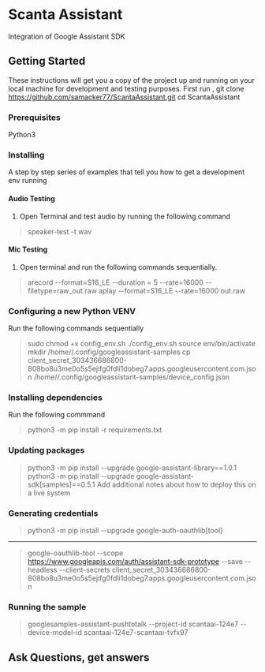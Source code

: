 # Scanta Assistant
Integration of Google Assistant SDK
## Getting Started

These instructions will get you a copy of the project up and running on your local machine for development and testing purposes.
First run , git clone https://github.com/samacker77/ScantaAssistant.git
cd ScantaAssistant
### Prerequisites

Python3

### Installing

A step by step series of examples that tell you how to get a development env running

#### Audio Testing
1. Open Terminal and test audio by running the following command
> speaker-test -t wav

#### Mic Testing
1. Open terminal and run the following commands sequentially.
> arecord --format=S16_LE --duration = 5 --rate=16000 --filetype=raw_out.raw
> aplay --format=S16_LE --rate=16000 out.raw





### Configuring a new Python VENV
Run the following commands sequentially
 > sudo chmod +x config_env.sh
 > ./config_env.sh
 > source env/bin/activate
 > mkdir /home/<username>/.config/googleassistant-samples
 > cp client_secret_303436686800-808bo8u3me0o5s5ejifg0fdli1dobeg7.apps.googleusercontent.com.json /home/<username>/.config/googleassistant-samples/device_config.json
  
### Installing dependencies
Run the following commmand

> python3 -m pip install -r requirements.txt

### Updating packages
> python3 -m pip install --upgrade google-assistant-library==1.0.1
> python3 -m pip install --upgrade google-assistant-sdk[samples]==0.5.1
Add additional notes about how to deploy this on a live system

### Generating credentials
> python3 -m pip install --upgrade google-auth-oauthlib[tool]

---
> google-oauthlib-tool --scope https://www.googleapis.com/auth/assistant-sdk-prototype --save --headless --client-secrets client_secret_303436686800-808bo8u3me0o5s5ejifg0fdli1dobeg7.apps.googleusercontent.com.json

### Running the sample
> googlesamples-assistant-pushtotalk --project-id scantaai-124e7 --device-model-id scantaai-124e7-scantaai-tvfx97


## Ask Questions, get answers

